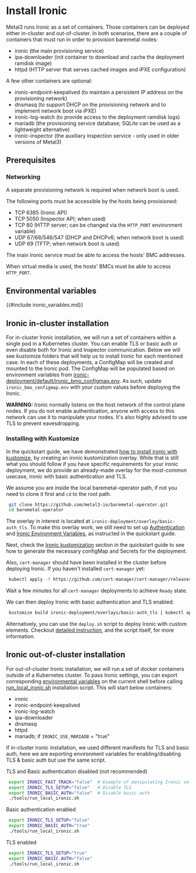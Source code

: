 # Install Ironic

Metal3 runs Ironic as a set of containers. Those containers
can be deployed either in-cluster and out-of-cluster. In both scenarios,
there are a couple of containers that must run in order to provision
baremetal nodes:

- ironic (the main provisioning service)
- ipa-downloader (init container to download and cache the deployment ramdisk
  image)
- httpd (HTTP server that serves cached images and iPXE configuration)

A few other containers are optional:

- ironic-endpoint-keepalived (to maintain a persistent IP address on
  the provisioning network)
- dnsmasq (to support DHCP on the provisioning network and to implement
  network boot via iPXE)
- ironic-log-watch (to provide access to the deployment ramdisk logs)
- mariadb (the provisioning service database; SQLite can be used as
  a lightweight alternative)
- ironic-inspector (the auxiliary inspection service - only used in older
  versions of Metal3)

## Prerequisites

### Networking

A separate provisioning network is required when network boot is used.

The following ports must be accessible by the hosts being provisioned:

- TCP 6385 (Ironic API)
- TCP 5050 (Inspector API; when used)
- TCP 80 (HTTP server; can be changed via the `HTTP_PORT` environment variable)
- UDP 67/68/546/547 (DHCP and DHCPv6; when network boot is used)
- UDP 69 (TFTP; when network boot is used)

The main Ironic service must be able to access the hosts' BMC addresses.

When virtual media is used, the hosts' BMCs must be able to access `HTTP_PORT`.

## Environmental variables

{{#include ironic_variables.md}}

## Ironic in-cluster installation

For in-cluster Ironic installation, we will run a set of containers within
a single pod in a Kubernetes cluster. You can enable TLS or basic auth or even
disable both for Ironic and Inspector communication. Below we will see kustomize
folders that will help us to install Ironic for each mentioned case. In each
of these deployments, a ConfigMap will be created and mounted to the Ironic pod.
The ConfigMap will be populated based on environment variables from
[ironic-deployment/default/ironic_bmo_configmap.env](https://github.com/metal3-io/baremetal-operator/blob/main/ironic-deployment/default/ironic_bmo_configmap.env).
As such, update `ironic_bmo_configmap.env` with your custom values before deploying the Ironic.

**WARNING:** Ironic normally listens on the host network of the control plane
nodes. If you do not enable authentication, anyone with access to this network
can use it to manipulate your nodes. It's also highly advised to use TLS to
prevent eavesdropping.

### Installing with Kustomize

In the quickstart guide, we have demonstrated
[how to install ironic with kustomize](../quick-start.md#deploy-ironic),
by creating an ironic kustomization overlay.
While that is still what you should follow if you have specific requirements for
your ironic deployment, we do provide an already-made overlay for the
most-common usecase, ironic with basic authentication and TLS.

We assume you are inside the local baremetal-operator path, if not you need to
clone it first and `cd` to the root path.

```bash
 git clone https://github.com/metal3-io/baremetal-operator.git
 cd baremetal-operator
```

The overlay in interest is located at `ironic-deployment/overlay/basic-auth_tls`.
To make this overlay work, we still need to set up
[Authentication](../quick-start.md#authentication-configuration) and
[Ironic Environment Variables](../quick-start.md#ironic-environment-variables),
as instructed in the quickstart guide.

Next, check the [Ironic kustomization](../quick-start.md#ironic-kustomization)
section in the quickstart guide to see how to generate the necessary configMap
and Secrets for the deployment.

Also, `cert-manager` should have been installed in the cluster before deploying
Ironic. If you haven't installed `cert-manager` yet:

```bash
 kubectl apply -f https://github.com/cert-manager/cert-manager/releases/download/v1.14.3/cert-manager.yaml
```

Wait a few minutes for all `cert-manager` deployments to achieve `Ready` state.

We can then deploy Ironic with basic authentication and TLS enabled:

```bash
 kustomize build ironic-deployment/overlays/basic-auth_tls | kubectl apply -f -
```

Alternatively, you can use the `deploy.sh` script to deploy Ironic with custom
elements. Checkout
[detailed instruction](../bmo/install_baremetal_operator.md#deployment-commands),
and the script itself, for more information.

## Ironic out-of-cluster installation

For out-of-cluster Ironic installation, we will run a set of docker containers
outside of a Kubernetes cluster. To pass Ironic settings, you can export
corresponding [environmental variables](#environmental-variables) on the current
shell before calling
[run_local_ironic.sh](https://github.com/metal3-io/baremetal-operator/blob/main/tools/run_local_ironic.sh)
installation script. This will start below containers:

- ironic
- ironic-endpoint-keepalived
- ironic-log-watch
- ipa-downloader
- dnsmasq
- httpd
- mariadb; if `IRONIC_USE_MARIADB` = "true"

If in-cluster ironic installation, we used different manifests for TLS and basic auth,
here we are exporting environment variables for enabling/disabling TLS & basic auth
but use the same script.

TLS and Basic authentication disabled (not recommended)

```bash
 export IRONIC_FAST_TRACK="false"  # Example of manipulating Ironic settings
 export IRONIC_TLS_SETUP="false"   # Disable TLS
 export IRONIC_BASIC_AUTH="false"  # Disable basic auth
 ./tools/run_local_ironic.sh
```

Basic authentication enabled

```bash
 export IRONIC_TLS_SETUP="false"
 export IRONIC_BASIC_AUTH="true"
 ./tools/run_local_ironic.sh
```

TLS enabled

```bash
 export IRONIC_TLS_SETUP="true"
 export IRONIC_BASIC_AUTH="false"
 ./tools/run_local_ironic.sh
```
